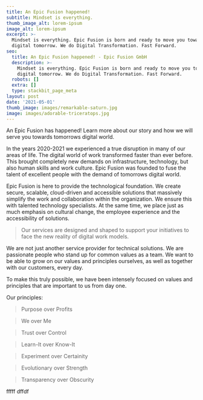 ```yaml
---
title: An Epic Fusion happened!
subtitle: Mindset is everything.
thumb_image_alt: lorem-ipsum
image_alt: lorem-ipsum
excerpt: >-
  Mindset is everything. Epic Fusion is born and ready to move you towards the
  digital tomorrow. We do Digital Transformation. Fast Forward.
seo:
  title: An Epic Fusion happened! - Epic Fusion GmbH
  description: >-
    Mindset is everything. Epic Fusion is born and ready to move you towards the
    digital tomorrow. We do Digital Transformation. Fast Forward.
  robots: []
  extra: []
  type: stackbit_page_meta
layout: post
date: '2021-05-01'
thumb_image: images/remarkable-saturn.jpg
image: images/adorable-triceratops.jpg
---
```

An Epic Fusion has happened! Learn more about our story and how we will serve you towards tomorrows digital world.

In the years 2020-2021 we experienced a true disruption in many of our areas of life. The digital world of work transformed faster than ever before. This brought completely new demands on infrastructure, technology, but also human skills and work culture. Epic Fusion was founded to fuse the talent of excellent people with the demand of tomorrows digital world.

Epic Fusion is here to provide the technological foundation. We create secure, scalable, cloud-driven and accessible solutions that massively simplify the work and collaboration within the organization. We ensure this with talented technology specialists. At the same time, we place just as much emphasis on cultural change, the employee experience and the accessibility of solutions.

> Our services are designed and shaped to support your initiatives to face the new reality of digital work models.

We are not just another service provider for technical solutions. We are passionate people who stand up for common values as a team. We want to be able to grow on our values and principles ourselves, as well as together with our customers, every day.

To make this truly possible, we have been intensely focused on values and principles that are important to us from day one.

Our principles:

> Purpose over Profits

> We over Me

> Trust over Control

> Learn-It over Know-It

> Experiment over Certainity

> Evolutionary  over Strength

> Transparency  over Obscurity




fffff
dffdf
